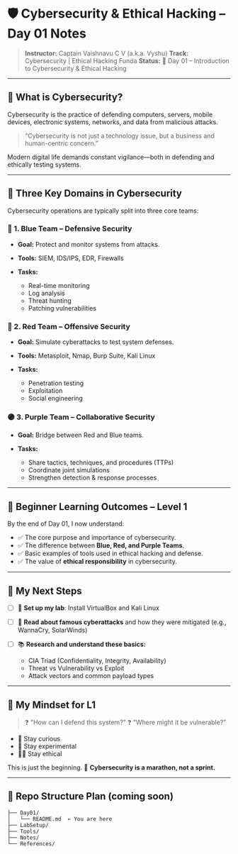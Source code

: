 # 🛡️ Cybersecurity & Ethical Hacking – Day 01 Notes

> **Instructor:** Captain Vaishnavu C V (a.k.a. Vyshu)
> **Track:** Cybersecurity | Ethical Hacking Funda
> **Status:** 📍 Day 01 – Introduction to Cybersecurity & Ethical Hacking

---

## 📌 What is Cybersecurity?

Cybersecurity is the practice of defending computers, servers, mobile devices, electronic systems, networks, and data from malicious attacks.

> “Cybersecurity is not just a technology issue, but a business and human-centric concern.”

Modern digital life demands constant vigilance—both in defending and ethically testing systems.

---

## 🔐 Three Key Domains in Cybersecurity

Cybersecurity operations are typically split into three core teams:

### 🔹 1. Blue Team – Defensive Security

* **Goal:** Protect and monitor systems from attacks.
* **Tools:** SIEM, IDS/IPS, EDR, Firewalls
* **Tasks:**

  * Real-time monitoring
  * Log analysis
  * Threat hunting
  * Patching vulnerabilities

### 🔸 2. Red Team – Offensive Security

* **Goal:** Simulate cyberattacks to test system defenses.
* **Tools:** Metasploit, Nmap, Burp Suite, Kali Linux
* **Tasks:**

  * Penetration testing
  * Exploitation
  * Social engineering

### 🟣 3. Purple Team – Collaborative Security

* **Goal:** Bridge between Red and Blue teams.
* **Tasks:**

  * Share tactics, techniques, and procedures (TTPs)
  * Coordinate joint simulations
  * Strengthen detection & response processes

---

## 🧠 Beginner Learning Outcomes – Level 1

By the end of Day 01, I now understand:

* ✅ The core purpose and importance of cybersecurity.
* ✅ The difference between **Blue, Red, and Purple Teams**.
* ✅ Basic examples of tools used in ethical hacking and defense.
* ✅ The value of **ethical responsibility** in cybersecurity.

---

## 🧰 My Next Steps

* [ ] 🔧 **Set up my lab**: Install VirtualBox and Kali Linux
* [ ] 📖 **Read about famous cyberattacks** and how they were mitigated (e.g., WannaCry, SolarWinds)
* [ ] 📚 **Research and understand these basics:**

  * CIA Triad (Confidentiality, Integrity, Availability)
  * Threat vs Vulnerability vs Exploit
  * Attack vectors and common payload types

---

## 🧭 My Mindset for L1

> ❓ "How can I defend this system?"
> ❓ "Where might it be vulnerable?"

* 🧠 Stay curious
* 🧪 Stay experimental
* 🕵️‍♀️ Stay ethical

This is just the beginning. 🚀 **Cybersecurity is a marathon, not a sprint.**

---

## 📁 Repo Structure Plan (coming soon)

```plaintext
├── Day01/
│   └── README.md  ← You are here
├── LabSetup/
├── Tools/
├── Notes/
└── References/
```

